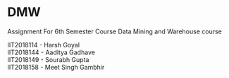 # DMW
Assignment For 6th Semester Course Data Mining and Warehouse course

IIT2018114 - Harsh Goyal \
IIT2018144 - Aaditya Gadhave \
IIT2018149 - Sourabh Gupta \
IIT2018158 - Meet Singh Gambhir
